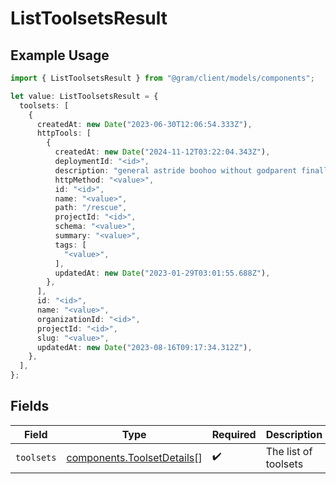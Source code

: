 # ListToolsetsResult

## Example Usage

```typescript
import { ListToolsetsResult } from "@gram/client/models/components";

let value: ListToolsetsResult = {
  toolsets: [
    {
      createdAt: new Date("2023-06-30T12:06:54.333Z"),
      httpTools: [
        {
          createdAt: new Date("2024-11-12T03:22:04.343Z"),
          deploymentId: "<id>",
          description: "general astride boohoo without godparent finally aside",
          httpMethod: "<value>",
          id: "<id>",
          name: "<value>",
          path: "/rescue",
          projectId: "<id>",
          schema: "<value>",
          summary: "<value>",
          tags: [
            "<value>",
          ],
          updatedAt: new Date("2023-01-29T03:01:55.688Z"),
        },
      ],
      id: "<id>",
      name: "<value>",
      organizationId: "<id>",
      projectId: "<id>",
      slug: "<value>",
      updatedAt: new Date("2023-08-16T09:17:34.312Z"),
    },
  ],
};
```

## Fields

| Field                                                                    | Type                                                                     | Required                                                                 | Description                                                              |
| ------------------------------------------------------------------------ | ------------------------------------------------------------------------ | ------------------------------------------------------------------------ | ------------------------------------------------------------------------ |
| `toolsets`                                                               | [components.ToolsetDetails](../../models/components/toolsetdetails.md)[] | :heavy_check_mark:                                                       | The list of toolsets                                                     |